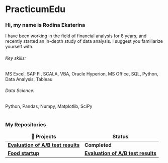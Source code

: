 # PracticumEdu
### Hi, my name is Rodina Ekaterina 

I have been working in the field of financial analysis for 8 years, and recently started an in-depth study of data analysis. I suggest you familiarize yourself with.

###### Key skills:
MS Excel, SAP FI, SCALA, VBA, Oracle Hyperion, MS Office, SQL, Python, Data Analysis, Tableau

###### Data Science: 
Python, Pandas, Numpy, Matplotlib, SciPy
<br><br>
<h3>My Repositories</h3>

<table width=100%>
  <thead align="center">
    <tr border: none;>
      <td><b>🎁 Projects</b></td>
      <td><b> Status</b></td>
    </tr>
  </thead>
  <tbody>


<tr>
      <td><a href="https://github.com/EkaterinaRodina/PracticumEdu/tree/main/A_B_test"><b> Evaluation of A/B test results </b></a></td>
      <td><b> Сompleted </b></a></td>
</tr>    
<tr>
      <td><a href="https://github.com/EkaterinaRodina/PracticumEdu/tree/main/Project"><b> Food startup </b></a></td>
      <td><a href="https://github.com/EkaterinaRodina/PracticumEdu/tree/main/A_B_test"><b> Evaluation of A/B test results </b></a></td>

</tr>    

  </tbody>
</table>
